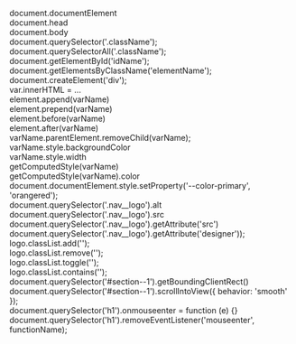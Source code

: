 document.documentElement\
document.head\
document.body\
document.querySelector('.className');\
document.querySelectorAll('.className');\
document.getElementById('idName');\
document.getElementsByClassName('elementName');\
document.createElement('div');\
var.innerHTML = ...\
element.append(varName)\
element.prepend(varName)\
element.before(varName)\
element.after(varName)\
varName.parentElement.removeChild(varName);\
varName.style.backgroundColor\
varName.style.width\
getComputedStyle(varName)\
getComputedStyle(varName).color\
document.documentElement.style.setProperty('--color-primary', 'orangered');\
document.querySelector('.nav\_\_logo').alt\
document.querySelector('.nav\_\_logo').src\
document.querySelector('.nav\_\_logo').getAttribute('src')\
document.querySelector('.nav\_\_logo').getAttribute('designer'));\
logo.classList.add('');\
logo.classList.remove('');\
logo.classList.toggle('');\
logo.classList.contains('');\
document.querySelector('#section--1').getBoundingClientRect()\
 document.querySelector('#section--1').scrollIntoView({ behavior: 'smooth' });\
document.querySelector('h1').onmouseenter = function (e) {}\
document.querySelector('h1').removeEventListener('mouseenter', functionName);
